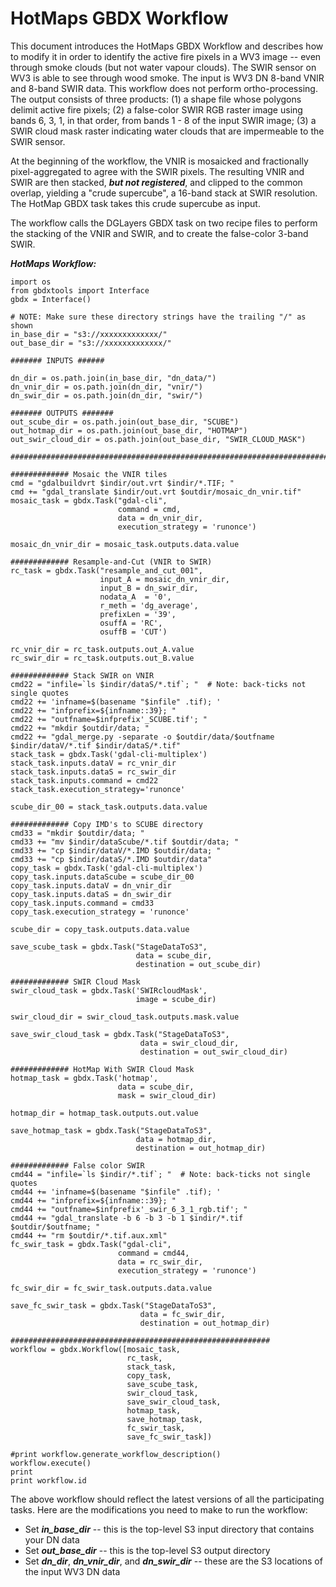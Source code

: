 # HotMaps GBDX Workflow 

This document introduces the HotMaps GBDX Workflow and describes how to modify it in order to identify the active fire pixels in a WV3 image -- even through smoke clouds (but not water vapour clouds). The SWIR sensor on WV3 is able to see through wood smoke. The input is WV3 DN 8-band VNIR and 8-band SWIR data. This workflow does not perform ortho-processing. The output consists of three products: (1) a shape file whose polygons delimit active fire pixels; (2) a false-color SWIR RGB raster image using bands 6, 3, 1, in that order, from bands 1 - 8 of the input SWIR image; (3) a SWIR cloud mask raster indicating water clouds that are impermeable to the SWIR sensor. 

At the beginning of the workflow, the VNIR is mosaicked and fractionally pixel-aggregated to agree with the SWIR pixels.  The resulting VNIR and SWIR are then stacked, **_but not registered_**, and clipped to the common overlap, yielding a "crude supercube", a 16-band stack at SWIR resolution. The HotMap GBDX task takes this crude supercube as input. 

The workflow calls the DGLayers GBDX task on two recipe files to perform the stacking of the VNIR and SWIR, and to create the false-color 3-band SWIR. 

<!--
***************************************************************************
-->

**_HotMaps Workflow:_** 

```shell
import os
from gbdxtools import Interface
gbdx = Interface()

# NOTE: Make sure these directory strings have the trailing "/" as shown
in_base_dir = "s3://xxxxxxxxxxxxx/"
out_base_dir = "s3://xxxxxxxxxxxxx/"

####### INPUTS ######

dn_dir = os.path.join(in_base_dir, "dn_data/")
dn_vnir_dir = os.path.join(dn_dir, "vnir/")
dn_swir_dir = os.path.join(dn_dir, "swir/")

####### OUTPUTS #######
out_scube_dir = os.path.join(out_base_dir, "SCUBE")
out_hotmap_dir = os.path.join(out_base_dir, "HOTMAP")
out_swir_cloud_dir = os.path.join(out_base_dir, "SWIR_CLOUD_MASK")

####################################################################################

############# Mosaic the VNIR tiles 
cmd = "gdalbuildvrt $indir/out.vrt $indir/*.TIF; "
cmd += "gdal_translate $indir/out.vrt $outdir/mosaic_dn_vnir.tif"
mosaic_task = gbdx.Task("gdal-cli",
                        command = cmd,
                        data = dn_vnir_dir,
                        execution_strategy = 'runonce')

mosaic_dn_vnir_dir = mosaic_task.outputs.data.value

############# Resample-and-Cut (VNIR to SWIR)
rc_task = gbdx.Task("resample_and_cut_001",
                    input_A = mosaic_dn_vnir_dir,
                    input_B = dn_swir_dir,
                    nodata_A  = '0',
                    r_meth = 'dg_average',
                    prefixLen = '39',
                    osuffA = 'RC',
                    osuffB = 'CUT')

rc_vnir_dir = rc_task.outputs.out_A.value
rc_swir_dir = rc_task.outputs.out_B.value

############# Stack SWIR on VNIR  
cmd22 = "infile=`ls $indir/dataS/*.tif`; "  # Note: back-ticks not single quotes
cmd22 += 'infname=$(basename "$infile" .tif); '  
cmd22 += "infprefix=${infname::39}; "
cmd22 += "outfname=$infprefix'_SCUBE.tif'; "
cmd22 += "mkdir $outdir/data; "
cmd22 += "gdal_merge.py -separate -o $outdir/data/$outfname $indir/dataV/*.tif $indir/dataS/*.tif"
stack_task = gbdx.Task('gdal-cli-multiplex')
stack_task.inputs.dataV = rc_vnir_dir
stack_task.inputs.dataS = rc_swir_dir
stack_task.inputs.command = cmd22
stack_task.execution_strategy='runonce'

scube_dir_00 = stack_task.outputs.data.value

############# Copy IMD's to SCUBE directory
cmd33 = "mkdir $outdir/data; "
cmd33 += "mv $indir/dataScube/*.tif $outdir/data; "
cmd33 += "cp $indir/dataV/*.IMD $outdir/data; "
cmd33 += "cp $indir/dataS/*.IMD $outdir/data"
copy_task = gbdx.Task('gdal-cli-multiplex')
copy_task.inputs.dataScube = scube_dir_00
copy_task.inputs.dataV = dn_vnir_dir
copy_task.inputs.dataS = dn_swir_dir
copy_task.inputs.command = cmd33
copy_task.execution_strategy = 'runonce'

scube_dir = copy_task.outputs.data.value

save_scube_task = gbdx.Task("StageDataToS3",
                            data = scube_dir,
                            destination = out_scube_dir)

############# SWIR Cloud Mask
swir_cloud_task = gbdx.Task('SWIRcloudMask',
                            image = scube_dir)

swir_cloud_dir = swir_cloud_task.outputs.mask.value

save_swir_cloud_task = gbdx.Task("StageDataToS3",
                             data = swir_cloud_dir,
                             destination = out_swir_cloud_dir)

############# HotMap With SWIR Cloud Mask
hotmap_task = gbdx.Task('hotmap',
                        data = scube_dir,
                        mask = swir_cloud_dir)

hotmap_dir = hotmap_task.outputs.out.value

save_hotmap_task = gbdx.Task("StageDataToS3",
                            data = hotmap_dir,
                            destination = out_hotmap_dir)

############# False color SWIR 
cmd44 = "infile=`ls $indir/*.tif`; "  # Note: back-ticks not single quotes
cmd44 += 'infname=$(basename "$infile" .tif); '  
cmd44 += "infprefix=${infname::39}; "
cmd44 += "outfname=$infprefix'_swir_6_3_1_rgb.tif'; "
cmd44 += "gdal_translate -b 6 -b 3 -b 1 $indir/*.tif $outdir/$outfname; "
cmd44 += "rm $outdir/*.tif.aux.xml"
fc_swir_task = gbdx.Task("gdal-cli",
                        command = cmd44,
                        data = rc_swir_dir,
                        execution_strategy = 'runonce')

fc_swir_dir = fc_swir_task.outputs.data.value 

save_fc_swir_task = gbdx.Task("StageDataToS3",
                             data = fc_swir_dir,
                             destination = out_hotmap_dir)

##########################################################
workflow = gbdx.Workflow([mosaic_task,
                          rc_task,
                          stack_task,
                          copy_task,
                          save_scube_task,
                          swir_cloud_task,
                          save_swir_cloud_task,
                          hotmap_task,
                          save_hotmap_task,
                          fc_swir_task,
                          save_fc_swir_task])

#print workflow.generate_workflow_description()
workflow.execute()
print
print workflow.id
```

<!--
***************************************************************************
-->

The above workflow should reflect the latest versions of all the participating tasks. 
Here are the modifications you need to make to run the workflow:
 
* Set **_in_base_dir_** -- this is the top-level S3 input directory that contains your DN data 
* Set **_out_base_dir_** -- this is the top-level S3 output directory
* Set **_dn_dir_**, **_dn_vnir_dir_**, and **_dn_swir_dir_** -- these are the S3 locations of the input WV3 DN data 
















